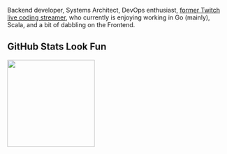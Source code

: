 Backend developer, Systems Architect, DevOps enthusiast, <a href="https://youtube.com/playlist?list=PL5WgwHl4ZzQ33iEoB8EhSpTJie4ro-371">former Twitch live coding streamer</a>, who
currently is enjoying working in Go (mainly), Scala, and a bit of dabbling on the Frontend.

## GitHub Stats Look Fun

<a href="https://github.com/MatthewEdge">
    <img height="200px" align="center" src="https://github-readme-stats.vercel.app/api/top-langs/?username=MatthewEdge&layout=compact&langs_count=10&title_color=eceff4&text_color=eceff4&bg_color=3b4252&count_private=true"/>
</a>
